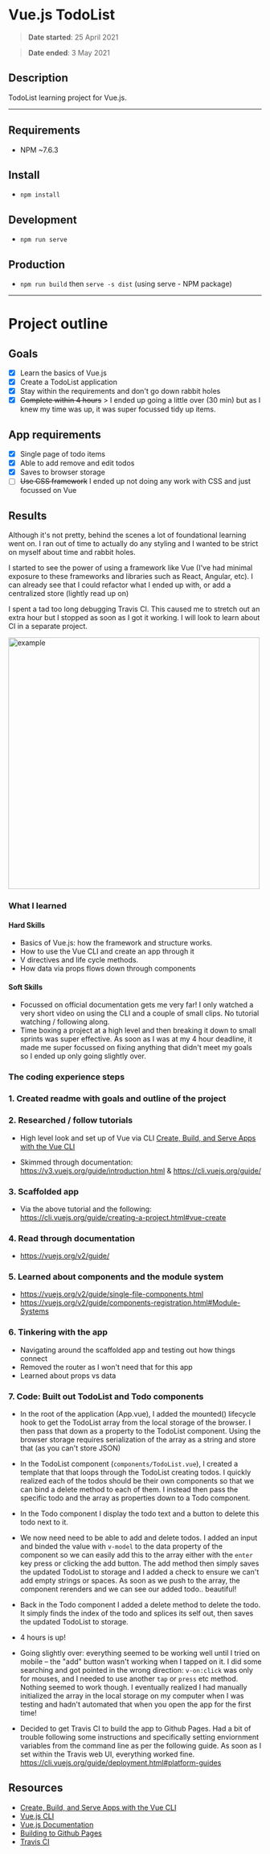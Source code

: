 # Vue.js TodoList

> **Date started**: 25 April 2021

> **Date ended**: 3 May 2021

## Description

TodoList learning project for Vue.js.

---

## Requirements

- NPM ~7.6.3

## Install

- `npm install`

## Development

- `npm run serve`

## Production

- `npm run build` then `serve -s dist` (using serve - NPM package)

---

# Project outline

## Goals

- [x] Learn the basics of Vue.js
- [x] Create a TodoList application
- [x] Stay within the requirements and don't go down rabbit holes
- [x] ~~Complete within 4 hours~~ > I ended up going a little over (30 min) but as I knew my time was up, it was super focussed tidy up items.

## App requirements

- [x] Single page of todo items
- [x] Able to add remove and edit todos
- [x] Saves to browser storage
- [ ] ~~Use CSS framework~~ I ended up not doing any work with CSS and just focussed on Vue

## Results

Although it's not pretty, behind the scenes a lot of foundational learning went on. I ran out of time to actually do any styling and I wanted to be strict on myself about time and rabbit holes.

I started to see the power of using a framework like Vue (I've had minimal exposure to these frameworks and libraries such as React, Angular, etc). I can already see that I could refactor what I ended up with, or add a centralized store (lightly read up on)

I spent a tad too long debugging Travis CI. This caused me to stretch out an extra hour but I stopped as soon as I got it working. I will look to learn about CI in a separate project.

<img width="500" alt="example" src="https://github.com/richardaspinall/vuejs-todolist/blob/main/docs/TodoList.png">

### What I learned

#### Hard Skills

- Basics of Vue.js: how the framework and structure works.
- How to use the Vue CLI and create an app through it
- V directives and life cycle methods.
- How data via props flows down through components

#### Soft Skills

- Focussed on official documentation gets me very far! I only watched a very short video on using the CLI and a couple of small clips. No tutorial watching / following along.
- Time boxing a project at a high level and then breaking it down to small sprints was super effective. As soon as I was at my 4 hour deadline, it made me super focussed on fixing anything that didn't meet my goals so I ended up only going slightly over.

### The coding experience steps

### 1. Created readme with goals and outline of the project

### 2. Researched / follow tutorials

- High level look and set up of Vue via CLI [Create, Build, and Serve Apps with the Vue CLI](https://www.youtube.com/watch?app=desktop&v=WmrawkHYMTg&feature=youtu.be)

- Skimmed through documentation: https://v3.vuejs.org/guide/introduction.html & https://cli.vuejs.org/guide/

### 3. Scaffolded app

- Via the above tutorial and the following: https://cli.vuejs.org/guide/creating-a-project.html#vue-create

### 4. Read through documentation

- https://vuejs.org/v2/guide/

### 5. Learned about components and the module system

- https://vuejs.org/v2/guide/single-file-components.html
- https://vuejs.org/v2/guide/components-registration.html#Module-Systems

### 6. Tinkering with the app

- Navigating around the scaffolded app and testing out how things connect
- Removed the router as I won't need that for this app
- Learned about props vs data

### 7. Code: Built out TodoList and Todo components

- In the root of the application (App.vue), I added the mounted() lifecycle hook to get the TodoList array from the local storage of the browser. I then pass that down as a property to the TodoList component. Using the browser storage requires serialization of the array as a string and store that (as you can't store JSON)

- In the TodoList component (`components/TodoList.vue`), I created a template that that loops through the TodoList creating todos. I quickly realized each of the todos should be their own components so that we can bind a delete method to each of them. I instead then pass the specific todo and the array as properties down to a Todo component.

- In the Todo component I display the todo text and a button to delete this todo next to it.

- We now need need to be able to add and delete todos. I added an input and binded the value with `v-model` to the data property of the component so we can easily add this to the array either with the `enter` key press or clicking the add button. The add method then simply saves the updated TodoList to storage and I added a check to ensure we can't add empty strings or spaces. As soon as we push to the array, the component rerenders and we can see our added todo.. beautiful!

- Back in the Todo component I added a delete method to delete the todo. It simply finds the index of the todo and splices its self out, then saves the updated TodoList to storage.

- 4 hours is up!

- Going slightly over: everything seemed to be working well until I tried on mobile – the "add" button wasn't working when I tapped on it. I did some searching and got pointed in the wrong direction: `v-on:click` was only for mouses, and I needed to use another `tap` or `press` etc method. Nothing seemed to work though. I eventually realized I had manually initialized the array in the local storage on my computer when I was testing and hadn't automated that when you open the app for the first time!

- Decided to get Travis CI to build the app to Github Pages. Had a bit of trouble following some instructions and specifically setting enviornment variables from the command line as per the following guide. As soon as I set within the Travis web UI, everything worked fine. https://cli.vuejs.org/guide/deployment.html#platform-guides

## Resources

- [Create, Build, and Serve Apps with the Vue CLI](https://www.youtube.com/watch?app=desktop&v=WmrawkHYMTg&feature=youtu.be)
- [Vue.js CLI](https://cli.vuejs.org/guide/creating-a-project.html#vue-create)
- [Vue.js Documentation](https://cli.vuejs.org/guide/)
- [Building to Github Pages](https://cli.vuejs.org/guide/deployment.html#platform-guides)
- [Travis CI](https://docs.travis-ci.com/)
